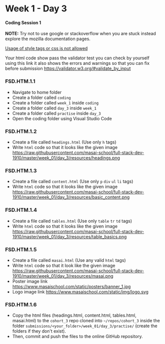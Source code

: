 # Week 1 - Day 3

#### Coding Session 1

**NOTE:** Try not to use google or stackoverflow when you are stuck instead explore the mozilla documentation pages.

<u>Usage of style tags or css is not allowed</u>

Your html code show pass the validator test you can check by yourself using this link it also shows the errors and warnings so that you can fix before submission https://validator.w3.org/#validate_by_input

### FSD.HTM.1.1

- Navigate to home folder 
- Create a folder called `coding` 
- Create a folder called `week_1` inside `coding`
- Create a folder called `day_3` inside `week_1`
- Create a folder called `practise` inside `day_3`
- Open the coding folder using Visual Studio Code

### FSD.HTM.1.2

- Create a file called `headings.html` (Use only `h` tags)
- Write `html` code so that it looks like the given image https://raw.githubusercontent.com/masai-school/full-stack-dev-1910/master/week_01/day_3/resources/headings.png

### FSD.HTM.1.3

- Create a file called `content.html` (Use only `p` `div` `ul` `li` tags)
- Write `html` code so that it looks like the given image https://raw.githubusercontent.com/masai-school/full-stack-dev-1910/master/week_01/day_3/resources/basic_content.png

### FSD.HTM.1.4

- Create a file called `tables.html` (Use only `table` `tr` `td` tags)
- Write `html` code so that it looks like the given image
https://raw.githubusercontent.com/masai-school/full-stack-dev-1910/master/week_01/day_3/resources/table_basics.png

### FSD.HTM.1.5

- Create a file called `masai.html` (Use any valid `html` tags)
- Write `html` code so that it look like the given image https://raw.githubusercontent.com/masai-school/full-stack-dev-1910/master/week_01/day_3/resources/masai.png
- Poster image link https://www.masaischool.com/static/posters/banner_1.jpg
- Logo image link https://www.masaischool.com/static/img/logo.svg

### FSD.HTM.1.6

- Copy the html files (headings.html, content.html, tables.html, masai.html) to the `cohort_3` repo cloned into `~/repos/cohort_3` inside the folder `submissions/<your_folder>/week_01/day_3/practise/`  (create the folders if they don't exist). 
- Then, commit and push the files to the online GitHub repository.